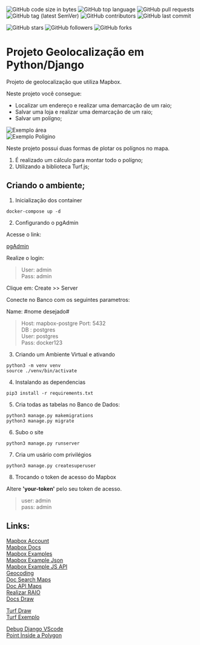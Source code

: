 ![GitHub code size in bytes](https://img.shields.io/github/languages/code-size/rauanisanfelice/mapbox.svg)
![GitHub top language](https://img.shields.io/github/languages/top/rauanisanfelice/mapbox.svg)
![GitHub pull requests](https://img.shields.io/github/issues-pr/rauanisanfelice/mapbox.svg)
![GitHub tag (latest SemVer)](https://img.shields.io/github/tag/rauanisanfelice/mapbox.svg)
![GitHub contributors](https://img.shields.io/github/contributors/rauanisanfelice/mapbox.svg)
![GitHub last commit](https://img.shields.io/github/last-commit/rauanisanfelice/mapbox.svg)

![GitHub stars](https://img.shields.io/github/stars/rauanisanfelice/mapbox.svg?style=social)
![GitHub followers](https://img.shields.io/github/followers/rauanisanfelice.svg?style=social)
![GitHub forks](https://img.shields.io/github/forks/rauanisanfelice/mapbox.svg?style=social)

# Projeto Geolocalização em Python/Django

Projeto de geolocalização que utiliza Mapbox.

Neste projeto você consegue:
* Localizar um endereço e realizar uma demarcação de um raio;
* Salvar uma loja e realizar uma demarcação de um raio;
* Salvar um polígno;

![Exemplo área](https://github.com/rauanisanfelice/mapbox/imgs/EXEMPLO_AREA.png)  
![Exemplo Polígino](https://github.com/rauanisanfelice/mapbox/imgs/EXEMPLO_POLIGNO.png)


Neste projeto possui duas formas de plotar os polígnos no mapa.
1. É realizado um cálculo para montar todo o polígno;
2. Utilizando a biblioteca Turf.js;

## Criando o ambiente;

1. Inicialização dos container

```
docker-compose up -d
```

2. Configurando o pgAdmin

Acesse o link:

[pgAdmin](http://localhost:80)

Realize o login:
>User: admin  
>Pass: admin

Clique em: Create >> Server

Conecte no Banco com os seguintes parametros:  

Name: #nome desejado#  
>Host: mapbox-postgre
>Port: 5432  
>DB  : postgres  
>User: postgres  
>Pass: docker123

3. Criando um Ambiente Virtual e ativando

```
python3 -m venv venv
source ./venv/bin/activate
```

4. Instalando as dependencias

```
pip3 install -r requirements.txt
```

5. Cria todas as tabelas no Banco de Dados:
```
python3 manage.py makemigrations
python3 manage.py migrate
```

6. Subo o site
```
python3 manage.py runserver
```

7. Cria um usário com privilégios

```
python3 manage.py createsuperuser
```

8. Trocando o token de acesso do Mapbox

Altere **'your-token'** pelo seu token de acesso.

>user: admin  
>pass: admin


## Links:

[Mapbox Account](https://account.mapbox.com/)  
[Mapbox Docs](https://docs.mapbox.com/)  
[Mapbox Examples](https://docs.mapbox.com/mapbox-gl-js/examples/)  
[Mapbox Example Json](https://docs.mapbox.com/mapbox-gl-js/example/geojson-polygon/)  
[Mapbox Example JS API](https://docs.mapbox.com/mapbox-gl-js/api/)  
[Geocoding](https://docs.mapbox.com/api/search/#geocoding)  
[Doc Search Maps](https://docs.mapbox.com/api/search/)  
[Doc API Maps](https://docs.mapbox.com/mapbox-gl-js/api/#point)  
[Realizar RAIO](https://stackoverflow.com/questions/37599561/drawing-a-circle-with-the-radius-in-miles-meters-with-mapbox-gl-js)  
[Docs Draw](https://docs.mapbox.com/mapbox-gl-js/example/mapbox-gl-draw/)  

[Turf Draw](http://turfjs.org/docs/#area)  
[Turf Exemplo](https://docs.mapbox.com/help/tutorials/analysis-with-turf/#add-turf)

[Debug Django VScode](https://code.visualstudio.com/docs/python/tutorial-django)  
[Point Inside a Polygon](https://automating-gis-processes.github.io/CSC18/lessons/L4/point-in-polygon.html)
